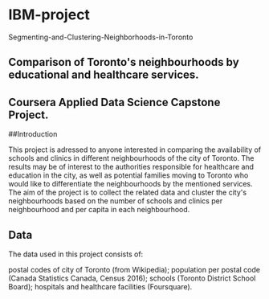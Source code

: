 # IBM-project
Segmenting-and-Clustering-Neighborhoods-in-Toronto

## Comparison of Toronto's neighbourhoods by educational and healthcare services.

## Coursera Applied Data Science Capstone Project.

##Introduction

This project is adressed to anyone interested in comparing the availability of schools and clinics in different neighbourhoods of the city of Toronto. The results may be of interest to the authorities responsible for healthcare and education in the city, as well as potential families moving to Toronto who would like to differentiate the neighbourhoods by the mentioned services. The aim of the project is to collect the related data and cluster the city's neighbourhoods based on the number of schools and clinics per neighbourhood and per capita in each neighbourhood.

## Data
The data used in this project consists of:

postal codes of city of Toronto (from Wikipedia);
population per postal code (Canada Statistics Canada, Census 2016);
schools (Toronto District School Board);
hospitals and healthcare facilities (Foursquare).
